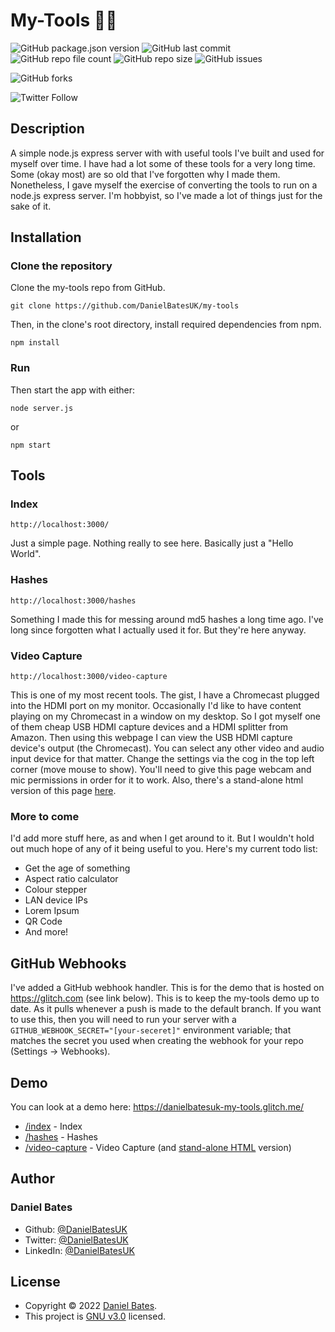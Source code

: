 # **My-Tools :hammer::wrench:**

![GitHub package.json version](https://img.shields.io/github/package-json/v/DanielBatesUK/my-tools) ![GitHub last commit](https://img.shields.io/github/last-commit/DanielBatesUK/my-tools) ![GitHub repo file count](https://img.shields.io/github/directory-file-count/DanielBatesUK/my-tools) ![GitHub repo size](https://img.shields.io/github/repo-size/DanielBatesUK/my-tools) ![GitHub issues](https://img.shields.io/github/issues-raw/DanielBatesUK/my-tools)

![GitHub forks](https://img.shields.io/github/forks/DanielBatesUK/my-tools?style=social)

![Twitter Follow](https://img.shields.io/twitter/follow/DanielBatesUK?style=social)

## Description

A simple node.js express server with with useful tools I've built and used for myself over time. I have had a lot some of these tools for a very long time. Some (okay most) are so old that I've forgotten why I made them. Nonetheless, I gave myself the exercise of converting the tools to run on a node.js express server. I'm hobbyist, so I've made a lot of things just for the sake of it.

## Installation

### Clone the repository

Clone the my-tools repo from GitHub.

```Shell
git clone https://github.com/DanielBatesUK/my-tools
```

Then, in the clone's root directory, install required dependencies from npm.

```Shell
npm install
```

### Run

Then start the app with either:

```Shell
node server.js
```

or

```Shell
npm start
```

## Tools

### Index

```Shell
http://localhost:3000/
```

Just a simple page. Nothing really to see here. Basically just a "Hello World".

### Hashes

```Shell
http://localhost:3000/hashes
```

Something I made this for messing around md5 hashes a long time ago. I've long since forgotten what I actually used it for. But they're here anyway.

### Video Capture

```Shell
http://localhost:3000/video-capture
```

This is one of my most recent tools. The gist, I have a Chromecast plugged into the HDMI port on my monitor. Occasionally I'd like to have content playing on my Chromecast in a window on my desktop. So I got myself one of them cheap USB HDMI capture devices and a HDMI splitter from Amazon. Then using this webpage I can view the USB HDMI capture device's output (the Chromecast). You can select any other video and audio input device for that matter. Change the settings via the cog in the top left corner (move mouse to show). You'll need to give this page webcam and mic permissions in order for it to work. Also, there's a stand-alone html version of this page [here](https://github.com/DanielBatesUK/my-tools/blob/89e35a8d1a0993bdb5e20cdac1fd744ca176777a/public/video-capture.html).

### More to come

I'd add more stuff here, as and when I get around to it. But I wouldn't hold out much hope of any of it being useful to you. Here's my current todo list:

- Get the age of something
- Aspect ratio calculator
- Colour stepper
- LAN device IPs
- Lorem Ipsum
- QR Code
- And more!

## GitHub Webhooks

I've added a GitHub webhook handler. This is for the demo that is hosted on <https://glitch.com> (see link below). This is to keep the my-tools demo up to date. As it pulls whenever a push is made to the default branch. If you want to use this, then you will need to run your server with a `GITHUB_WEBHOOK_SECRET="[your-seceret]"` environment variable; that matches the secret you used when creating the webhook for your repo (Settings -> Webhooks).

## Demo

You can look at a demo here: <https://danielbatesuk-my-tools.glitch.me/>
- [/index](https://danielbatesuk-my-tools.glitch.me/) - Index
- [/hashes](https://danielbatesuk-my-tools.glitch.me/hashes) - Hashes
- [/video-capture](https://danielbatesuk-my-tools.glitch.me/video-capture) - Video Capture (and [stand-alone HTML](https://danielbatesuk-my-tools.glitch.me/video-capture.html) version)

## Author

### **Daniel Bates**

- Github: [@DanielBatesUK](https://github.com/DanielBatesUK)
- Twitter: [@DanielBatesUK](https://twitter.com/DanielBatesUK)
- LinkedIn: [@DanielBatesUK](https://linkedin.com/in/DanielBatesUK)

## License

- Copyright © 2022 [Daniel Bates](https://github.com/DanielBatesUK).
- This project is [GNU v3.0](https://github.com/DanielBatesUK/photo-gallery/blob/67efb74092928f88e5ed685ee61020db399a4635/LICENSE.md) licensed.
